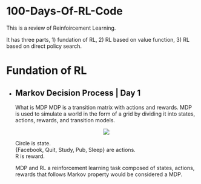 100-Days-Of-RL-Code
===

This is a review of Reinfoircement Learning.

It has three parts, 1) fundation of RL, 2) RL based on value function, 3) RL based on direct policy search.

# Fundation of RL

- ## Markov Decision Process | Day 1

  What is MDP
  MDP is a transition matrix with actions and rewards.
  MDP is used to simulate a world in the form of a grid by dividing it into states, actions, rewards, and transition models.
  
  <p align="center">
  <img src="100-Days-Of-RL-Code/Info_graph/MDP.png">
  </p>
  Circle is state.<br>
  {Facebook, Quit, Study, Pub, Sleep} are actions.<br>
  R is reward.

  MDP and RL
  a reinforcement learning task composed of states, actions, rewards that follows Markov property would be considered a MDP.
